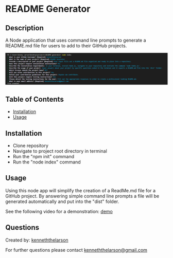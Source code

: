 # README Generator

  ## Description
  A Node application that uses command line prompts to generate a README.md file for users to add to their GitHub projects.

![example](./assets/README-Generator_Example.png)

  ## Table of Contents
  * [Installation](#installation)
  * [Usage](#usage)
  
  ## Installation
  - Clone repository
  - Navigate to project root directory in terminal
  - Run the "npm init" command
  - Run the "node index" command

  ## Usage
  Using this node app will simplify the creation of a ReadMe.md file for a GitHub project. By answering simple command line prompts a file will be generated automatically and put into the "dist" folder.

  See the following video for a demonstration: [demo](https://drive.google.com/file/d/1eS2FpX3n678BBnUgWeim9uIW8NBp7G8F/view?usp=sharing)

  ## Questions
  Created by: [kenneththelarson](https://github.com/kenneththelarson)
  
  For further questions please contact [kenneththelarson@gmail.com](mailto:kenneththelarson@gmail.com)


